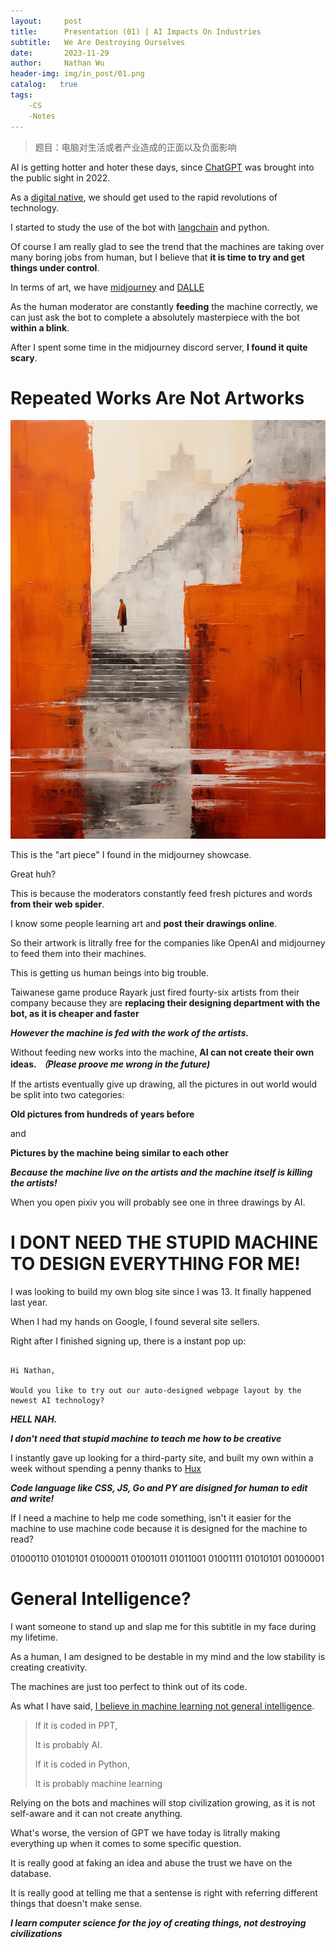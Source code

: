 ```yaml
---
layout:     post
title:      Presentation (01) | AI Impacts On Industries
subtitle:   We Are Destroying Ourselves
date:       2023-11-29
author:     Nathan Wu
header-img: img/in_post/01.png
catalog:   true
tags:
    -CS
    -Notes
---
```


> 题目：电脑对生活或者产业造成的正面以及负面影响


AI is getting hotter and hoter these days, since [ChatGPT](https://en.wikipedia.org/wiki/ChatGPT) was brought into the public sight in 2022.

As a [digital native](https://huangxuan.me/2015/03/25/digital-native/), we should get used to the rapid revolutions of technology. 

I started to study the use of the bot with [langchain](langchain.com) and python. 

Of course I am really glad to see the trend that the machines are taking over many boring jobs from human, but I believe that **it is time to try and get things under control**.

In terms of art, we have [midjourney](midjourney.com) and [DALLE](labs.openai.com) 

As the human moderator are constantly **feeding** the machine correctly, we can just ask the bot to complete a absolutely masterpiece with the bot **within a blink**.

After I spent some time in the midjourney discord server, **I found it quite scary**.

# Repeated Works Are Not Artworks

![](/img/in_post/01.png)

This is the "art piece" I found in the midjourney showcase.

Great huh?

This is because the moderators constantly feed fresh pictures and words **from their web spider**.

I know some people learning art and **post their drawings online**.

So their artwork is litrally free for the companies like OpenAI and midjourney to feed them into their machines.

This is getting us human beings into big trouble.

Taiwanese game produce Rayark just fired fourty-six artists from their company because they are **replacing their designing department with the bot, as it is cheaper and faster**

***However the machine is fed with the work of the artists.***

Without feeding new works into the machine, **AI can not create their own ideas.** ***（Please proove me wrong in the future)***

If the artists eventually give up drawing, all the pictures in out world would be split into two categories:

**Old pictures from hundreds of years before**

and

**Pictures by the machine being similar to each other**

***Because the machine live on the artists and the machine itself is killing the artists!***

When you open pixiv you will probably see one in three drawings by AI.

# I DONT NEED THE STUPID MACHINE TO DESIGN EVERYTHING FOR ME!

I was looking to build my own blog site since I was 13. It finally happened last year.

When I had my hands on Google, I found several site sellers.

Right after I finished signing up, there is a instant pop up:

```

Hi Nathan,

Would you like to try out our auto-designed webpage layout by the newest AI technology?

```

***HELL NAH.***

***I don't need that stupid machine to teach me how to be creative***

I instantly gave up looking for a third-party site, and built my own within a week without spending a penny thanks to [Hux](huangxuan.me)

***Code language like CSS, JS, Go and PY are disigned for human to edit and write!***

If I need a machine to help me code something, isn't it easier for the machine to use machine code because it is designed for the machine to read?

01000110 01010101 01000011 01001011 01011001 01001111 01010101 00100001

# General Intelligence?

I want someone to stand up and slap me for this subtitle in my face during my lifetime.

As a human, I am designed to be destable in my mind and the low stability is creating creativity.

The machines are just too perfect to think out of its code.

As what I have said, [I believe in machine learning not general intelligence](https://nwuyuz.github.io/2023/11/09/gamble/).

> If it is coded in PPT,
>
> It is probably AI.
>
> If it is coded in Python,
>
> It is probably machine learning

Relying on the bots and machines will stop civilization growing, as it is not self-aware and it can not create anything.

What's worse, the version of GPT we have today is litrally making everything up when it comes to some specific question.

It is really good at faking an idea and abuse the trust we have on the database. 

It is really good at telling me that a sentense is right with referring different things that doesn't make sense.

***I learn computer science for the joy of creating things, not destroying civilizations***
